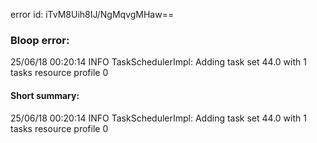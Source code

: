 error id: iTvM8Uih8IJ/NgMqvgMHaw==
### Bloop error:

25/06/18 00:20:14 INFO TaskSchedulerImpl: Adding task set 44.0 with 1 tasks resource profile 0
#### Short summary: 

25/06/18 00:20:14 INFO TaskSchedulerImpl: Adding task set 44.0 with 1 tasks resource profile 0